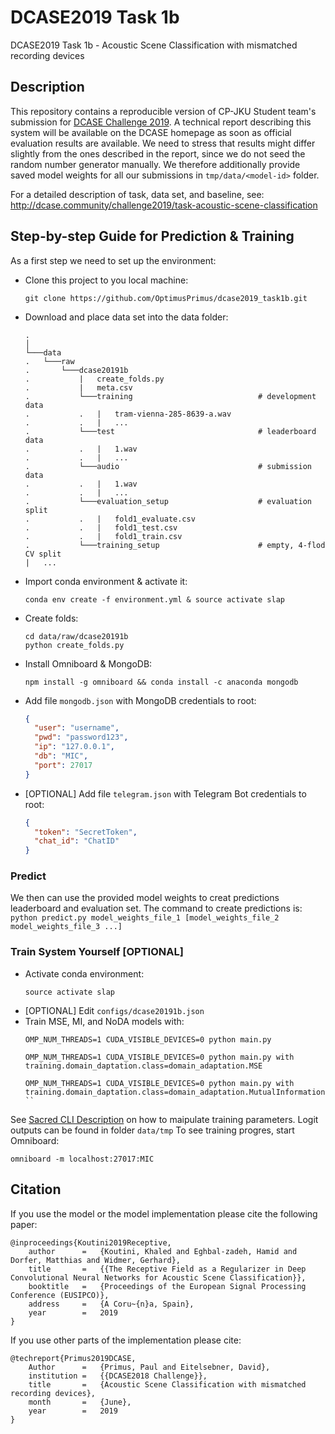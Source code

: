 # DCASE2019 Task 1b
DCASE2019 Task 1b - Acoustic Scene Classification with mismatched recording devices 


## Description
This repository contains a reproducible version of CP-JKU Student team's submission for [DCASE Challenge 2019](http://dcase.community/challenge2019/). A technical report describing this system will be available on the DCASE homepage as soon as official evaluation results are available. We need to stress that results might differ slightly from the ones described in the report, since we do not seed the random number generator manually. We therefore additionally provide saved model weights for all our submissions in `tmp/data/<model-id>` folder.

For a detailed description of task, data set, and baseline, see:
http://dcase.community/challenge2019/task-acoustic-scene-classification


## Step-by-step Guide for Prediction & Training

As a first step we need to set up the environment:
- Clone this project to you local machine:
    ```
    git clone https://github.com/OptimusPrimus/dcase2019_task1b.git
    ```
- Download and place data set into the data folder:
    ```
    .
    │
    └───data
    .   └───raw
    .       └───dcase20191b
    .           |   create_folds.py
    .           |   meta.csv 
    .           └───training                            # development data
    .           .   |   tram-vienna-285-8639-a.wav
    .           .   |   ...
    .           └───test                                # leaderboard data
    .           .   |   1.wav
    .           .   |   ...
    .           └───audio                               # submission data
    .           .   |   1.wav
    .           .   |   ...
    .           └───evaluation_setup                    # evaluation split
    .           .   |   fold1_evaluate.csv 
    .           .   |   fold1_test.csv
    .           .   |   fold1_train.csv
    .           └───training_setup                      # empty, 4-flod CV split
    |   ...
    
    ```

- Import conda environment & activate it: 
    ```
    conda env create -f environment.yml & source activate slap
    ```
- Create folds:
    ```
    cd data/raw/dcase20191b
    python create_folds.py
    ```
- Install Omniboard & MongoDB:
    
    ```
    npm install -g omniboard && conda install -c anaconda mongodb
    ```

- Add file `mongodb.json` with MongoDB credentials to root: 
    ```json
    {
      "user": "username",
      "pwd": "password123",
      "ip": "127.0.0.1",
      "db": "MIC",
      "port": 27017
    }
    ```
- [OPTIONAL] Add file `telegram.json` with Telegram Bot credentials to root: 
    ```json
    {
      "token": "SecretToken",
      "chat_id": "ChatID"
    }
    ```


### Predict

We then can use the provided model weights to creat predictions leaderboard and evaluation set.
The command to create predictions is:
    ```python predict.py model_weights_file_1 [model_weights_file_2 model_weights_file_3 ...]```

### Train System Yourself [OPTIONAL]

- Activate conda environment:
    ```
    source activate slap
    ```
- [OPTIONAL] Edit `configs/dcase20191b.json`
- Train MSE, MI, and NoDA models with:
    ```
    OMP_NUM_THREADS=1 CUDA_VISIBLE_DEVICES=0 python main.py
    ```
    ```
    OMP_NUM_THREADS=1 CUDA_VISIBLE_DEVICES=0 python main.py with training.domain_daptation.class=domain_adaptation.MSE
    ```
    ```
    OMP_NUM_THREADS=1 CUDA_VISIBLE_DEVICES=0 python main.py with training.domain_daptation.class=domain_adaptation.MutualInformationDA
    ``
   
See [Sacred CLI Description](https://sacred.readthedocs.io/en/latest/command_line.html) on how to maipulate training parameters.
Logit outputs can be found in folder `data/tmp`
To see training progres, start Omniboard:
```
omniboard -m localhost:27017:MIC
``` 

## Citation

If you use the model or the model implementation please cite the following paper:
```
@inproceedings{Koutini2019Receptive,
    author      =   {Koutini, Khaled and Eghbal-zadeh, Hamid and Dorfer, Matthias and Widmer, Gerhard},
    title       =   {{The Receptive Field as a Regularizer in Deep Convolutional Neural Networks for Acoustic Scene Classification}},
    booktitle   =   {Proceedings of the European Signal Processing Conference (EUSIPCO)},
    address     =   {A Coru~{n}a, Spain},
    year        =   2019
}
```
If you use other parts of the implementation please cite:
```
@techreport{Primus2019DCASE,
    Author      =   {Primus, Paul and Eitelsebner, David},
    institution =   {{DCASE2018 Challenge}},
    title       =   {Acoustic Scene Classification with mismatched recording devices},
    month       =   {June},
    year        =   2019
}
```


